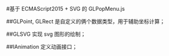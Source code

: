 #基于 ECMAScript2015 + SVG 的 GLPopMenu.js


##GLPoint, GLRect 是自定义的俩个数据类型，用于辅助坐标计算；

##GLSVG 实现 svg 图形的绘制；

##IAnimation 定义动画接口；
